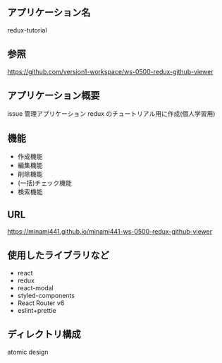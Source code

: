 ## アプリケーション名

redux-tutorial

## 参照

https://github.com/version1-workspace/ws-0500-redux-github-viewer

## アプリケーション概要

issue 管理アプリケーション
redux のチュートリアル用に作成(個人学習用)

## 機能

- 作成機能
- 編集機能
- 削除機能
- (一括)チェック機能
- 検索機能

## URL

https://minami441.github.io/minami441-ws-0500-redux-github-viewer

## 使用したライブラリなど

- react
- redux
- react-modal
- styled-components
- React Router v6
- eslint+prettie

## ディレクトリ構成

atomic design
